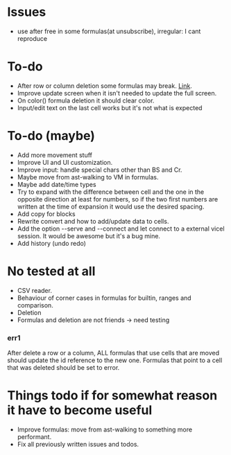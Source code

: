 # Issues
* use after free in some formulas(at unsubscribe), irregular: I cant reproduce

# To-do
* After row or column deletion some formulas may break. [Link](#err1).
* Improve update screen when it isn't needed to update the full screen.
* On color() formula deletion it should clear color.
* Input/edit text on the last cell works but it's not what is expected

# To-do (maybe)
* Add more movement stuff
* Improve UI and UI customization.
* Improve input: handle special chars other than BS and Cr.
* Maybe move from ast-walking to VM in formulas.
* Maybe add date/time types
* Try to expand with the difference between cell and the one in the opposite
  direction at least for numbers, so if the two first numbers are written
  at the time of expansion it would use the desired spacing.
* Add copy for blocks
* Rewrite convert and how to add/update data to cells.
* Add the option --serve and --connect and let connect to a external vicel
  session. It would be awesome but it's a bug mine.
* Add history (undo redo)

# No tested at all
* CSV reader.
* Behaviour of corner cases in formulas for builtin, ranges and comparison.
* Deletion
* Formulas and deletion are not friends -> need testing

### err1
After delete a row or a column, ALL formulas that use cells that are moved
should update the id reference to the new one. Formulas that point to a cell
that was deleted should be set to error. 

# Things todo if for somewhat reason it have to become useful
* Improve formulas: move from ast-walking to something more performant. 
* Fix all previously written issues and todos.

